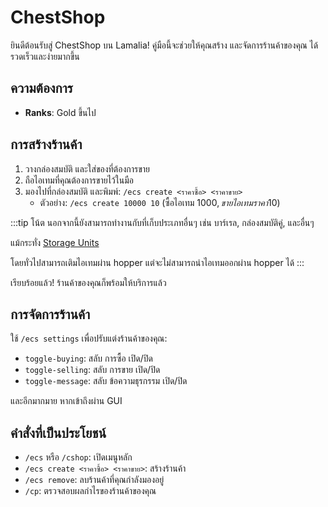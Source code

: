 # ChestShop

ยินดีต้อนรับสู่ ChestShop บน Lamalia! คู่มือนี้จะช่วยให้คุณสร้าง และจัดการร้านค้าของคุณ ได้รวดเร็วและง่ายมากขึ้น

## ความต้องการ

- **Ranks**: Gold ขึ้นไป

## การสร้างร้านค้า

1. วางกล่องสมบัติ และใส่ของที่ต้องการขาย
2. ถือไอเทมที่คุณต้องการขายไว้ในมือ
3. มองไปที่กล่องสมบัติ และพิมพ์: `/ecs create <ราคาซื้อ> <ราคาขาย>`
   - ตัวอย่าง: `/ecs create 10000 10` (ซื้อไอเทม 1000$, ขายไอเทมราคา 10$)

:::tip โน้ต
นอกจากนี้ยังสามารถทำงานกับที่เก็บประเภทอื่นๆ เช่น บาร์เรล, กล่องสมบัติคู่, และอื่นๆ

แม้กระทั่ง [Storage Units](customCrafting.md)

โดยทั่วไปสามารถเติมไอเทมผ่าน hopper แต่จะไม่สามารถนำไอเทมออกผ่าน hopper ได้
:::

เรียบร้อยแล้ว! ร้านค้าของคุณก็พร้อมให้บริการแล้ว

## การจัดการร้านค้า

ใช้ `/ecs settings` เพื่อปรับแต่งร้านค้าของคุณ:

- `toggle-buying`: สลับ การซื้อ เปิด/ปิด
- `toggle-selling`: สลับ การขาย เปิด/ปิด
- `toggle-message`: สลับ ข้อความธุรกรรม เปิด/ปิด

และอีกมากมาย หากเข้าถึงผ่าน GUI

## คำสั่งที่เป็นประโยชน์

- `/ecs` หรือ `/cshop`: เปิดเมนูหลัก
- `/ecs create <ราคาซื้อ> <ราคาขาย>`: สร้างร้านค้า
- `/ecs remove`: ลบร้านค้าที่คุณกำลังมองอยู่
- `/cp`: ตรวจสอบผลกำไรของร้านค้าของคุณ

